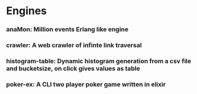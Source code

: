 # Engines
### anaMon: Million events Erlang like engine
### crawler: A web crawler of infinte link traversal
### histogram-table: Dynamic histogram generation from a csv file and bucketsize, on click gives values as table
### poker-ex: A CLI two player poker game written in elixir
